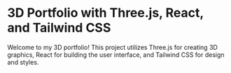 # 3D Portfolio with Three.js, React, and Tailwind CSS

Welcome to my 3D portfolio! This project utilizes Three.js for creating 3D graphics, React for building the user interface, and Tailwind CSS for design and styles.

